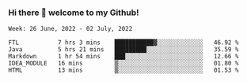 ### Hi there 👋 welcome to my Github! 

<!--START_SECTION:waka-->
```text
Week: 26 June, 2022 - 02 July, 2022

FTL           7 hrs 3 mins    ███████████▓░░░░░░░░░░░░░   46.92 % 
Java          5 hrs 21 mins   █████████░░░░░░░░░░░░░░░░   35.59 % 
Markdown      1 hr 54 mins    ███░░░░░░░░░░░░░░░░░░░░░░   12.66 % 
IDEA_MODULE   16 mins         ▒░░░░░░░░░░░░░░░░░░░░░░░░   01.80 % 
HTML          13 mins         ▒░░░░░░░░░░░░░░░░░░░░░░░░   01.53 % 
```
<!--END_SECTION:waka-->
